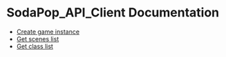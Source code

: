 # SodaPop_API_Client Documentation

+ [Create game instance](https://github.com/GameLabChile/SodaPop_API_Client/blob/docs/create_game_instance.md)
+ [Get scenes list](https://github.com/GameLabChile/SodaPop_API_Client/blob/docs/get_scenes_list.md)
+ [Get class list](https://github.com/GameLabChile/SodaPop_API_Client/blob/docs/get_class_list.md)
